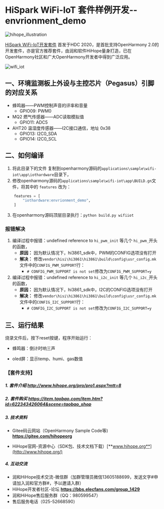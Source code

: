 # HiSpark WiFi-IoT 套件样例开发--envrionment_demo

![hihope_illustration](https://gitee.com/hihopeorg/hispark-hm-pegasus/raw/master/docs/figures/hihope_illustration.png)

[HiSpark WiFi-IoT开发套件](https://item.taobao.com/item.htm?spm=a1z10.1-c-s.w5003-23341819265.1.bf644a82Da9PZK&id=622343426064&scene=taobao_shop) 首发于HDC 2020，是首批支持OpenHarmony 2.0的开发套件，亦是官方推荐套件，由润和软件HiHope量身打造，已在OpenHarmony社区和广大OpenHarmony开发者中得到广泛应用。

![wifi_iot](https://gitee.com/hihopeorg/hispark-hm-pegasus/raw/master/docs/figures/2.png)



## 一、环境监测板上外设与主控芯片（Pegasus）引脚的对应关系

* 蜂鸣器——PWM控制声音的评率和音量
  - GPIO09: PWM0
* MQ2 燃气传感器——ADC读取模拟值
  - GPIO11: ADC5
* AHT20 温湿度传感器——I2C接口通信，地址 0x38
  - GPIO13: I2C0_SDA
  - GPIO14: I2C0_SCL

## 二、如何编译

1. 将此目录下的文件 复制到openharmony源码的`applications\sample\wifi-iot\app\iothardware`目录下，
2. 修改openharmony源码的`applications\sample\wifi-iot\app\BUILD.gn`文件，将其中的 `features` 改为：
```python
    features = [
        "iothardware:envrionment_demo",
    ]
```
3. 在openharmony源码顶层目录执行：`python build.py wifiiot`

### 报错解决

1. 编译过程中报错：undefined reference to `hi_pwm_init` 等几个 `hi_pwm_`开头的函数，
	* **原因：** 因为默认情况下，hi3861_sdk中，PWM的CONFIG选项没有打开
	* **解决：** 修改`vendor\hisi\hi3861\hi3861\build\config\usr_config.mk`文件中的`CONFIG_PWM_SUPPORT`行：
	  * `# CONFIG_PWM_SUPPORT is not set`修改为`CONFIG_PWM_SUPPORT=y`
2. 编译过程中报错：undefined reference to `hi_i2c_init` 等几个 `hi_i2c_`开头的函数，
   - **原因：** 因为默认情况下，hi3861_sdk中，I2C的CONFIG选项没有打开
   - **解决：** 修改`vendor\hisi\hi3861\hi3861\build\config\usr_config.mk`文件中的`CONFIG_I2C_SUPPORT`行：
     - `# CONFIG_I2C_SUPPORT is not set`修改为`CONFIG_I2C_SUPPORT=y`

## 三、运行结果

烧录文件后，按下reset按键，程序开始运行：

* 蜂鸣器：倒计时响三声

* oled屏：显示temp、humi、gas数值

  


### 【套件支持】

##### 1. 套件介绍  http://www.hihope.org/pro/pro1.aspx?mtt=8

##### 2. 套件购买  https://item.taobao.com/item.htm?id=622343426064&scene=taobao_shop

##### 3. 技术资料

- Gitee码云网站（OpenHarmony Sample Code等) **https://gitee.com/hihopeorg**

- HiHope官网-资源中心（SDK包、技术文档下载）[**www.hihope.org**](http://www.hihope.org/)

##### 4. 互动交流

- 润和HiHope技术交流-微信群（加群管理员微信13605188699，发送文字#申请加入润和官方群#，予以邀请入群）
- HiHope开发者社区-论坛 **https://bbs.elecfans.com/group_1429**
- 润和HiHope售后服务群（QQ：980599547）
- 售后服务电话（025-52668590）